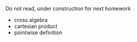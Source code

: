 Do not read, under construction for next homework

- cross algebra
- cartesian product
- pointwise definition
